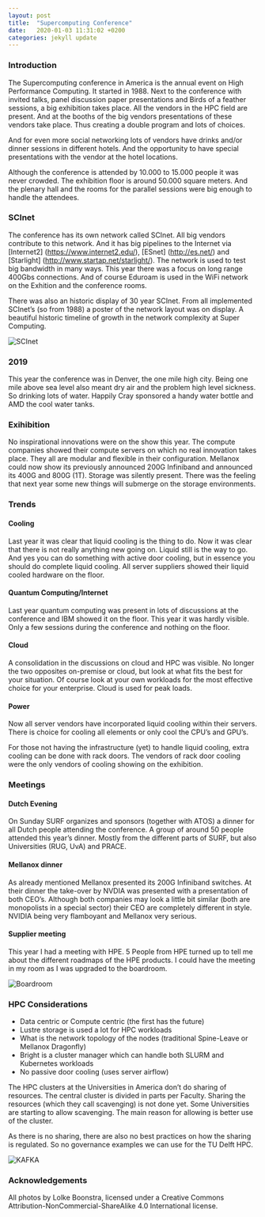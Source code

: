 ```yaml
---
layout: post
title:  "Supercomputing Conference"
date:   2020-01-03 11:31:02 +0200
categories: jekyll update
---
```


### Introduction
The Supercomputing conference in America is the annual event on High Performance Computing. It started in 1988. Next to the conference with invited talks, panel discussion paper presentations and Birds of a feather sessions, a big exhibition takes place. All the vendors in the HPC field are present. And at the booths of the big vendors presentations of these vendors take place. Thus creating a double program and lots of choices.

And for even more social networking lots of vendors have drinks and/or dinner sessions in different hotels. And the opportunity to have special presentations with the vendor at the hotel locations.

Although the conference is attended by 10.000 to 15.000 people it was never crowded. The exhibition floor is around 50.000 square meters. And the plenary hall and the rooms for the parallel sessions were big enough to handle the attendees.

### SCInet
The conference has its own network called SCInet. All big vendors contribute to this network. And it has big pipelines to the Internet via [Internet2] (https://www.internet2.edu/), [ESnet] (http://es.net/) and [Starlight] (http://www.startap.net/starlight/). The network is used to test big bandwidth in many ways. This year there was a focus on long range 400Gbs connections. And of course Eduroam is used in the WiFi network on the Exhition and the conference rooms.

There was also an historic display of 30 year SCInet. From all implemented SCInet’s (so from 1988) a poster of the network layout was on display. A beautiful historic timeline of growth in the network complexity at Super Computing.


![SCInet](https://assets.digitalocean.com/articles/alligator/boo.svg "SCInet")

### 2019
This year the conference was in Denver, the one mile high city. Being one mile above sea level also meant dry air and the problem high level sickness. So drinking lots of water. Happily Cray sponsored a handy water bottle and AMD the cool water tanks.

### Exihibition
No inspirational innovations were on the show this year. The compute companies showed their compute servers on which no real innovation takes place. They all are modular and flexible in their configuration. Mellanox could now show its previously announced 200G Infiniband and announced its 400G and 800G (1T). Storage was silently present. There was the feeling that next year some new things will submerge on the storage environments.

### Trends
#### Cooling

Last year it was clear that liquid cooling is the thing to do. Now it was clear that there is not really anything new going on. Liquid still is the way to go. And yes you can do something with active door cooling, but in essence you should do complete liquid cooling.  All server suppliers showed their liquid cooled hardware on the floor.

#### Quantum Computing/Internet

Last year quantum computing was present in lots of discussions at the conference and IBM showed it on the floor. This year it was hardly visible. Only a few sessions during the conference and nothing on the floor.

#### Cloud

A consolidation in the discussions on cloud and HPC was visible. No longer the two opposites on-premise or cloud, but look at what fits the best for your situation. Of course look at your own workloads for the most effective choice for your enterprise. Cloud is used for peak loads.

#### Power

Now all server vendors have incorporated liquid cooling within their servers. There is choice for cooling all elements or only cool the CPU’s and GPU’s.

For those not having the infrastructure (yet) to handle liquid cooling, extra cooling can be done with rack doors. The vendors of rack door cooling were the only vendors of cooling showing on the exhibition.

### Meetings
#### Dutch Evening

On Sunday SURF organizes and sponsors (together with ATOS)  a dinner for all Dutch people attending the conference. A group of around 50 people attended this year’s dinner. Mostly from the different parts of SURF, but also Universities (RUG, UvA) and PRACE.

#### Mellanox dinner

As already mentioned Mellanox presented its 200G Infiniband switches. At their dinner the take-over by NVDIA was presented with a presentation of both CEO’s. Although both companies may look a little bit similar (both are monopolists in a special sector) their CEO are completely different in style. NVIDIA being very flamboyant and Mellanox very serious.

#### Supplier meeting

This year I had a meeting with HPE. 5 People from HPE turned up to tell me about the different roadmaps of the HPE products. I could have the meeting in my room as I was upgraded to the boardroom.

![Boardroom](https://assets.digitalocean.com/articles/alligator/boo.svg "Boardroom")

### HPC Considerations
- Data centric or Compute centric (the first has the future)
- Lustre storage is used a lot for HPC workloads
- What is the network topology of the nodes (traditional Spine-Leave or Mellanox Dragonfly)
- Bright is a cluster manager which can handle both SLURM and Kubernetes workloads
- No passive door cooling (uses server airflow)

The HPC clusters at the Universities in America don’t do sharing of resources. The central cluster is divided in parts per Faculty. Sharing the resources (which they call scavenging) is not done yet. Some Universities are starting to allow scavenging. The main reason for allowing is better use of the cluster.

As there is no sharing, there are also no best practices on how the sharing is regulated. So no governance examples we can use for the TU Delft HPC.

![KAFKA](https://assets.digitalocean.com/articles/alligator/boo.svg "KAFKA")


### Acknowledgements
All photos by Lolke Boonstra, licensed under a Creative Commons Attribution-NonCommercial-ShareAlike 4.0 International license.
